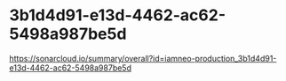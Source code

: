 # 3b1d4d91-e13d-4462-ac62-5498a987be5d
https://sonarcloud.io/summary/overall?id=iamneo-production_3b1d4d91-e13d-4462-ac62-5498a987be5d
